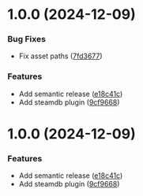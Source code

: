 # 1.0.0 (2024-12-09)


### Bug Fixes

* Fix asset paths ([7fd3677](https://github.com/shdwmtr/plugdb/commit/7fd3677be6dd8d2b5b535b3ddaab3e7318b01b15))


### Features

* Add semantic release ([e18c41c](https://github.com/shdwmtr/plugdb/commit/e18c41c8b680c70f9811511e37d16cb07a7f5723))
* Add steamdb plugin ([9cf9668](https://github.com/shdwmtr/plugdb/commit/9cf9668858564e4e73edc365d31cc6540e90e316))

# 1.0.0 (2024-12-09)


### Features

* Add semantic release ([e18c41c](https://github.com/shdwmtr/plugdb/commit/e18c41c8b680c70f9811511e37d16cb07a7f5723))
* Add steamdb plugin ([9cf9668](https://github.com/shdwmtr/plugdb/commit/9cf9668858564e4e73edc365d31cc6540e90e316))
